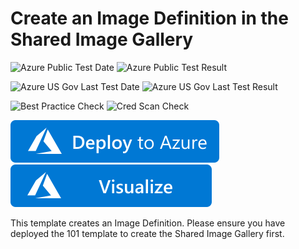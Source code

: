 # Create an Image Definition in the Shared Image Gallery

![Azure Public Test Date](https://azurequickstartsservice.blob.core.windows.net/badges/101-sig-image-definition-create/PublicLastTestDate.svg)
![Azure Public Test Result](https://azurequickstartsservice.blob.core.windows.net/badges/101-sig-image-definition-create/PublicDeployment.svg)

![Azure US Gov Last Test Date](https://azurequickstartsservice.blob.core.windows.net/badges/101-sig-image-definition-create/FairfaxLastTestDate.svg)
![Azure US Gov Last Test Result](https://azurequickstartsservice.blob.core.windows.net/badges/101-sig-image-definition-create/FairfaxDeployment.svg)

![Best Practice Check](https://azurequickstartsservice.blob.core.windows.net/badges/101-sig-image-definition-create/BestPracticeResult.svg)
![Cred Scan Check](https://azurequickstartsservice.blob.core.windows.net/badges/101-sig-image-definition-create/CredScanResult.svg)

[![Deploy To Azure](https://raw.githubusercontent.com/Azure/azure-quickstart-templates/master/1-CONTRIBUTION-GUIDE/images/deploytoazure.svg?sanitize=true)]("https://portal.azure.com/#create/Microsoft.Template/uri/https%3A%2F%2Fraw.githubusercontent.com%2FAzure%2Fazure-quickstart-templates%2Fmaster%2F101-sig-image-definition-create%2Fazuredeploy.json")  [![Visualize](https://raw.githubusercontent.com/Azure/azure-quickstart-templates/master/1-CONTRIBUTION-GUIDE/images/visualizebutton.svg?sanitize=true)]("http://armviz.io/#/?load=https%3A%2F%2Fraw.githubusercontent.com%2FAzure%2Fazure-quickstart-templates%2Fmaster%2F101-sig-image-definition-create%2Fazuredeploy.json")
    


    


This template creates an Image Definition. Please ensure you have deployed the 101 template to create the Shared Image Gallery first.
